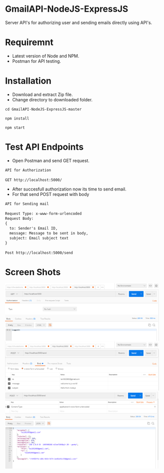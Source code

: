 # GmailAPI-NodeJS-ExpressJS
Server API's for authorizing user and sending emails directly using API's.

# Requiremnt
- Latest version of Node and NPM.
- Postman for API testing.

# Installation
- Download and extract Zip file.
- Change directory to downloaded folder.
```
cd GmailAPI-NodeJS-ExpressJS-master
```
```
npm install
```
```
npm start
```
# Test API Endpoints
- Open Postman and send GET request.
```
API for Authorization

GET http://localhost:5000/
```
-  After succesfull authorization now its time to send email.
-  For that send POST request with body
```
API for Sending mail

Request Type: x-www-form-urlencoded
Request Body:
{
  to: Sender's Email ID,
  message: Message to be sent in body,
  subject: Email subject text
}

Post http://localhost:5000/send
```
# Screen Shots
![](Screenshot/1.PNG)
![](Screenshot/2.PNG)
![](Screenshot/3.PNG)

